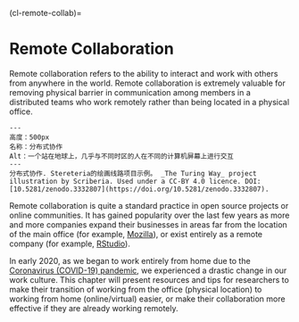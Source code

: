 (cl-remote-collab)=
# Remote Collaboration

Remote collaboration refers to the ability to interact and work with others from anywhere in the world. Remote collaboration is extremely valuable for removing physical barrier in communication among members in a distributed teams who work remotely rather than being located in a physical office.

```{figure} ../figures/distributed-collaboration.jpg
---
高度：500px
名称：分布式协作
Alt：一个站在地球上，几乎与不同时区的人在不同的计算机屏幕上进行交互
---
分布式协作. Stereteria的绘画线路项目示例。 _The Turing Way_ project illustration by Scriberia. Used under a CC-BY 4.0 licence. DOI: [10.5281/zenodo.3332807](https://doi.org/10.5281/zenodo.3332807).
```

Remote collaboration is quite a standard practice in open source projects or online communities. It has gained popularity over the last few years as more and more companies expand their businesses in areas far from the location of the main office (for example, [Mozilla](https://www.mozilla.org/en-GB/)), or exist entirely as a remote company (for example, [RStudio](https://rstudio.com/about/)).

In early 2020, as we began to work entirely from home due to the [Coronavirus (COVID-19) pandemic](https://www.who.int/emergencies/diseases/novel-coronavirus-2019), we experienced a drastic change in our work culture. This chapter will present resources and tips for researchers to make their transition of working from the office (physical location) to working from home (online/virtual) easier, or make their collaboration more effective if they are already working remotely.

<!--- Add a summary of all the subchapters --->
